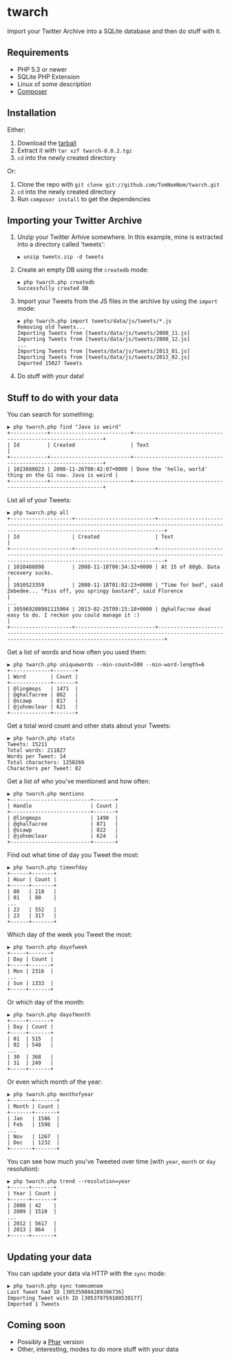 # twarch

Import your Twitter Archive into a SQLite database and then do stuff with it.

## Requirements
* PHP 5.3 or newer
* SQLite PHP Extension
* Linux of some description
* [Composer](http://getcomposer.org/)

## Installation
Either:

1. Download the [tarball](http://tomnomnom.com/twarch/twarch-0.0.2.tgz)
2. Extract it with `tar xzf twarch-0.0.2.tgz`
3. `cd` into the newly created directory

Or:

1. Clone the repo with `git clone git://github.com/TomNomNom/twarch.git`
2. `cd` into the newly created directory
3. Run `composer install` to get the dependencies 

## Importing your Twitter Archive
1. Unzip your Twitter Arhive somewhere. In this example, mine is extracted into a directory called 'tweets':
    ```
    ▶ unzip tweets.zip -d tweets
    ```

2. Create an empty DB using the `createdb` mode:
    ```
    ▶ php twarch.php createdb
    Successfully created DB
    ```
    
3. Import your Tweets from the JS files in the archive by using the `import` mode:
    ```
    ▶ php twarch.php import tweets/data/js/tweets/*.js
    Removing old Tweets...
    Importing Tweets from [tweets/data/js/tweets/2008_11.js]
    Importing Tweets from [tweets/data/js/tweets/2008_12.js]
    ...
    Importing Tweets from [tweets/data/js/tweets/2013_01.js]
    Importing Tweets from [tweets/data/js/tweets/2013_02.js]
    Imported 15027 Tweets
    ```

4. Do stuff with your data! 

## Stuff to do with your data

You can search for something:

    ▶ php twarch.php find "Java is weird"
    +------------+--------------------------+------------------------------------------------------------+
    | Id         | Created                  | Text                                                       |
    +------------+--------------------------+------------------------------------------------------------+
    | 1023688023 | 2008-11-26T00:42:07+0000 | Done the 'hello, world' thing on the G1 now. Java is weird |
    +------------+--------------------------+------------------------------------------------------------+

List all of your Tweets:

    ▶ php twarch.php all
    +--------------------+--------------------------+----------------------------------------------------------------------------------------------------------------------------------------------+
    | Id                 | Created                  | Text                                                                                                                                         |
    +--------------------+--------------------------+----------------------------------------------------------------------------------------------------------------------------------------------+
    | 1010488898         | 2008-11-18T00:34:32+0000 | At 15 of 80gb. Data recovery sucks.                                                                                                          |
    | 1010523359         | 2008-11-18T01:02:23+0000 | "Time for bed", said Zebedee... "Piss off, you springy bastard", said Florence                                                               |
    ...
    | 305969208901115904 | 2013-02-25T09:15:18+0000 | @ghalfacree dead easy to do. I reckon you could manage it :)                                                                                 |
    +--------------------+--------------------------+----------------------------------------------------------------------------------------------------------------------------------------------+


Get a list of words and how often you used them:

    ▶ php twarch.php uniquewords --min-count=500 --min-word-length=6
    +-------------+-------+
    | Word        | Count |
    +-------------+-------+
    | @lingmops   | 1471  |
    | @ghalfacree | 862   |
    | @scawp      | 817   |
    | @johnmclear | 621   |
    +-------------+-------+

Get a total word count and other stats about your Tweets:

    ▶ php twarch.php stats
    Tweets: 15211
    Total words: 211827
    Words per Tweet: 14
    Total characters: 1250269
    Characters per Tweet: 82

Get a list of who you've mentioned and how often:

    ▶ php twarch.php mentions
    +--------------------------+-------+
    | Handle                   | Count |
    +--------------------------+-------+
    | @lingmops                | 1490  |
    | @ghalfacree              | 871   |
    | @scawp                   | 822   |
    | @johnmclear              | 624   |
    +--------------------------+-------+

Find out what time of day you Tweet the most:

    ▶ php twarch.php timeofday
    +------+-------+
    | Hour | Count |
    +------+-------+
    | 00   | 218   |
    | 01   | 80    |
    ...
    | 22   | 552   |
    | 23   | 317   |
    +------+-------+


Which day of the week you Tweet the most:

    ▶ php twarch.php dayofweek
    +-----+-------+
    | Day | Count |
    +-----+-------+
    | Mon | 2316  |
    ...
    | Sun | 1333  |
    +-----+-------+

Or which day of the month:

    ▶ php twarch.php dayofmonth
    +-----+-------+
    | Day | Count |
    +-----+-------+
    | 01  | 515   |
    | 02  | 548   |
    ...
    | 30  | 368   |
    | 31  | 249   |
    +-----+-------+

Or even which month of the year:

    ▶ php twarch.php monthofyear
    +-------+-------+
    | Month | Count |
    +-------+-------+
    | Jan   | 1586  |
    | Feb   | 1598  |
    ...
    | Nov   | 1267  |
    | Dec   | 1232  |
    +-------+-------+

You can see how much you've Tweeted over time (with `year`, `month` or `day` resolution):

    ▶ php twarch.php trend --resolution=year
    +------+-------+
    | Year | Count |
    +------+-------+
    | 2008 | 42    |
    | 2009 | 1510  |
    ...
    | 2012 | 5617  |
    | 2013 | 864   |
    +------+-------+

## Updating your data

You can update your data via HTTP with the `sync` mode:

    ▶ php twarch.php sync tomnomnom
    Last Tweet had ID [305359084289396736]
    Importing Tweet with ID [305379759108530177]
    Imported 1 Tweets

## Coming soon
* Possibly a [Phar](http://www.php.net/manual/en/book.phar.php) version
* Other, interesting, modes to do more stuff with your data

